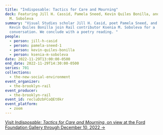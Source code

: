 ```yaml
---
title: "Indisposable: Tactics for Care and Mourning"
deck: Featuring Jill H. Cassid, Pamela Sneed, Kevin Quiles Bonilla, and Ksenia
  M. Soboleva
summary: "Visual Studies scholar Jill H. Casid, poet Pamela Sneed, and artist
  Kevin Quiles Bonilla join Rail contributor Ksenia M. Soboleva for a
  conversation. We conclude with a poetry reading. "
people:
  - person: jill-h-casid
  - person: pamela-sneed-1
  - person: kevin-quiles-bonilla
  - person: ksenia-m-soboleva
date: 2022-11-29T13:00:00-0500
end_date: 2022-11-29T14:30:00-0500
series: 701
collections:
  - the-new-social-environment
event_organizer:
  - the-brooklyn-rail
event_producer:
  - the-brooklyn-rail
event_id: recluDzbFCoQEt0kr
event_platform:
  - zoom
---
```

[V﻿isit *Indisposable: Tactics for Care and Mourning*, on view at the Ford Foundation Gallery through December 10, 2022 →](https://www.fordfoundation.org/about/the-ford-foundation-center-for-social-justice/ford-foundation-gallery/exhibitions/indisposable-tactics-for-care-and-mourning/)